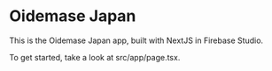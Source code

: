 
# Oidemase Japan

This is the Oidemase Japan app, built with NextJS in Firebase Studio.

To get started, take a look at src/app/page.tsx.
